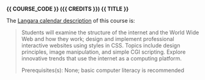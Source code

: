 **{{ COURSE_CODE }} ({{ CREDITS }}) {{ TITLE }}**

The [Langara calendar description](https://langara.ca/programs-and-courses/courses/CPSC/1030.html) of this course is: 

> Students will examine the structure of the internet and the World Wide Web and how they work; design and implement professional interactive websites using styles in CSS. Topics include design principles, image manipulation, and simple CGI scripting. Explore innovative trends that use the internet as a computing platform.
> 
> Prerequisites(s): None; basic computer literacy is recommended